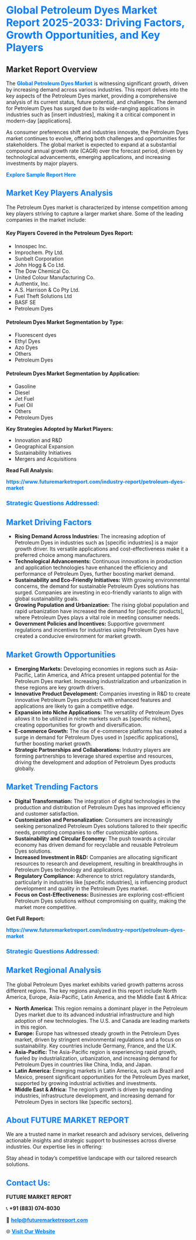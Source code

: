 <h1 style="color: #007BFF;">Global Petroleum Dyes Market Report 2025-2033: Driving Factors, Growth Opportunities, and Key Players</h1>

<section id="overview">
<h2>Market Report Overview</h2>
<p>The <a href="https://www.futuremarketreport.com/industry-report/petroleum-dyes-market" style="color: #007BFF; text-decoration: none;"><strong>Global Petroleum Dyes Market</strong></a> is witnessing significant growth, driven by increasing demand across various industries. This report delves into the key aspects of the Petroleum Dyes market, providing a comprehensive analysis of its current status, future potential, and challenges. The demand for Petroleum Dyes has surged due to its wide-ranging applications in industries such as [insert industries], making it a critical component in modern-day [applications].</p>
<p>As consumer preferences shift and industries innovate, the Petroleum Dyes market continues to evolve, offering both challenges and opportunities for stakeholders. The global market is expected to expand at a substantial compound annual growth rate (CAGR) over the forecast period, driven by technological advancements, emerging applications, and increasing investments by major players.</p>
</section>

<section id="overview">
<p><a href="https://www.futuremarketreport.com/request-sample/reportId=35392" style="color: #007BFF; text-decoration: none;"><strong>Explore Sample Report Here</strong></a></p>
</section>

<section id="key-players">
<h2 style="color: #007BFF;">Market Key Players Analysis</h2>
<p>The Petroleum Dyes market is characterized by intense competition among key players striving to capture a larger market share. Some of the leading companies in the market include:</p>
<h4>Key Players Covered in the Petroleum Dyes Report:</h4>
<ul><li>Innospec Inc.</li><li>Improchem. Pty Ltd.</li><li>Sunbelt Corporation</li><li>John Hogg &amp; Co Ltd.</li><li>The Dow Chemical Co.</li><li>United Colour Manufacturing Co.</li><li>Authentix, Inc.</li><li>A.S. Harrison &amp; Co Pty Ltd.</li><li>Fuel Theft Solutions Ltd</li><li>BASF SE</li><li>Petroleum Dyes</li></ul>
<h4>Petroleum Dyes Market Segmentation by Type:</h4>
<ul><li>Fluorescent dyes</li><li>Ethyl Dyes</li><li>Azo Dyes</li><li>Others</li><li>Petroleum Dyes</li></ul>

<h4>Petroleum Dyes Market Segmentation by Application:</h4>
<ul><li>Gasoline</li><li>Diesel</li><li>Jet Fuel</li><li>Fuel Oil</li><li>Others</li><li>Petroleum Dyes</li></ul>
<p><strong>Key Strategies Adopted by Market Players:</strong></p>
<ul>
<li>Innovation and R&D</li>
<li>Geographical Expansion</li>
<li>Sustainability Initiatives</li>
<li>Mergers and Acquisitions</li>
</ul>
</section>

<section>
<p><strong>Read Full Analysis: </strong></p><a href="https://www.futuremarketreport.com/industry-report/petroleum-dyes-market" style="color: #007BFF; text-decoration: none;"><strong>https://www.futuremarketreport.com/industry-report/petroleum-dyes-market</strong></a>
<h3 style="color: #007BFF;">Strategic Questions Addressed:</h3>
</section>

<section id="driving-factors">
<h2 style="color: #007BFF;">Market Driving Factors</h2>
<ul>
<li><strong>Rising Demand Across Industries:</strong> The increasing adoption of Petroleum Dyes in industries such as [specific industries] is a major growth driver. Its versatile applications and cost-effectiveness make it a preferred choice among manufacturers.</li>
<li><strong>Technological Advancements:</strong> Continuous innovations in production and application technologies have enhanced the efficiency and performance of Petroleum Dyes, further boosting market demand.</li>
<li><strong>Sustainability and Eco-Friendly Initiatives:</strong> With growing environmental concerns, the demand for sustainable Petroleum Dyes solutions has surged. Companies are investing in eco-friendly variants to align with global sustainability goals.</li>
<li><strong>Growing Population and Urbanization:</strong> The rising global population and rapid urbanization have increased the demand for [specific products], where Petroleum Dyes plays a vital role in meeting consumer needs.</li>
<li><strong>Government Policies and Incentives:</strong> Supportive government regulations and incentives for industries using Petroleum Dyes have created a conducive environment for market growth.</li>
</ul>
</section>

<section id="growth-opportunities">
<h2 style="color: #007BFF;">Market Growth Opportunities</h2>
<ul>
<li><strong>Emerging Markets:</strong> Developing economies in regions such as Asia-Pacific, Latin America, and Africa present untapped potential for the Petroleum Dyes market. Increasing industrialization and urbanization in these regions are key growth drivers.</li>
<li><strong>Innovative Product Development:</strong> Companies investing in R&D to create innovative Petroleum Dyes products with enhanced features and applications are likely to gain a competitive edge.</li>
<li><strong>Expansion into Niche Applications:</strong> The versatility of Petroleum Dyes allows it to be utilized in niche markets such as [specific niches], creating opportunities for growth and diversification.</li>
<li><strong>E-commerce Growth:</strong> The rise of e-commerce platforms has created a surge in demand for Petroleum Dyes used in [specific applications], further boosting market growth.</li>
<li><strong>Strategic Partnerships and Collaborations:</strong> Industry players are forming partnerships to leverage shared expertise and resources, driving the development and adoption of Petroleum Dyes products globally.</li>
</ul>
</section>

<section id="trending-factors">
<h2 style="color: #007BFF;">Market Trending Factors</h2>
<ul>
<li><strong>Digital Transformation:</strong> The integration of digital technologies in the production and distribution of Petroleum Dyes has improved efficiency and customer satisfaction.</li>
<li><strong>Customization and Personalization:</strong> Consumers are increasingly seeking personalized Petroleum Dyes solutions tailored to their specific needs, prompting companies to offer customizable options.</li>
<li><strong>Sustainability and Circular Economy:</strong> The push towards a circular economy has driven demand for recyclable and reusable Petroleum Dyes solutions.</li>
<li><strong>Increased Investment in R&D:</strong> Companies are allocating significant resources to research and development, resulting in breakthroughs in Petroleum Dyes technology and applications.</li>
<li><strong>Regulatory Compliance:</strong> Adherence to strict regulatory standards, particularly in industries like [specific industries], is influencing product development and quality in the Petroleum Dyes market.</li>
<li><strong>Focus on Cost-Effectiveness:</strong> Businesses are exploring cost-efficient Petroleum Dyes solutions without compromising on quality, making the market more competitive.</li>
</ul>
</section>

<section>
<p><strong>Get Full Report: </strong></p><a href="https://www.futuremarketreport.com/industry-report/petroleum-dyes-market" style="color: #007BFF; text-decoration: none;"><strong>https://www.futuremarketreport.com/industry-report/petroleum-dyes-market</strong></a>
<h3 style="color: #007BFF;">Strategic Questions Addressed:</h3>
</section>


<section id="regional-analysis">
<h2 style="color: #007BFF;">Market Regional Analysis</h2>
<p>The global Petroleum Dyes market exhibits varied growth patterns across different regions. The key regions analyzed in this report include North America, Europe, Asia-Pacific, Latin America, and the Middle East & Africa:</p>
<ul>
<li><strong>North America:</strong> This region remains a dominant player in the Petroleum Dyes market due to its advanced industrial infrastructure and high adoption of new technologies. The U.S. and Canada are leading markets in this region.</li>
<li><strong>Europe:</strong> Europe has witnessed steady growth in the Petroleum Dyes market, driven by stringent environmental regulations and a focus on sustainability. Key countries include Germany, France, and the U.K.</li>
<li><strong>Asia-Pacific:</strong> The Asia-Pacific region is experiencing rapid growth, fueled by industrialization, urbanization, and increasing demand for Petroleum Dyes in countries like China, India, and Japan.</li>
<li><strong>Latin America:</strong> Emerging markets in Latin America, such as Brazil and Mexico, present significant opportunities for the Petroleum Dyes market, supported by growing industrial activities and investments.</li>
<li><strong>Middle East & Africa:</strong> The region’s growth is driven by expanding industries, infrastructure development, and increasing demand for Petroleum Dyes in sectors like [specific sectors].</li>
</ul>
</section>

<footer>
<h2 style="color: #007BFF;">About FUTURE MARKET REPORT</h2>
<p>We are a trusted name in market research and advisory services, delivering actionable insights and strategic support to businesses across diverse industries. Our expertise lies in offering:</p>

<p>Stay ahead in today’s competitive landscape with our tailored research solutions.</p>

<h2 style="color: #007BFF;">Contact Us:</h2>
<p><strong>FUTURE MARKET REPORT</strong></p>
<p>📞 <strong>+91 (883) 074-8030</strong></p>
<p>📧 <strong><a href="mailto:help@futuremarketreport.com" style="color: #007BFF;">help@futuremarketreport.com</a></strong></p>
<p>🌐 <strong><a href="https://www.futuremarketreport.com/" style="color: #007BFF;">Visit Our Website</a></strong></p>
</footer>